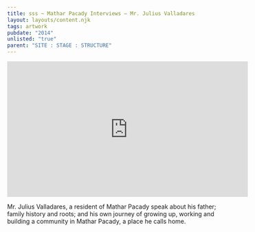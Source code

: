 ```yaml
---
title: sss ~ Mathar Pacady Interviews – Mr. Julius Valladares
layout: layouts/content.njk
tags: artwork
pubdate: "2014"
unlisted: "true"
parent: "SITE : STAGE : STRUCTURE"
---
```

<iframe width="560" height="315"
src="https://www.youtube.com/embed/PqcVQ6gKTvA" frameborder="0"
allow="autoplay; encrypted-media" allowfullscreen></iframe>


Mr. Julius Valladares, a resident of Mathar Pacady speak about his father; family history and roots; and his own journey of growing up, working and building a community in Mathar Pacady, a place he calls home.

